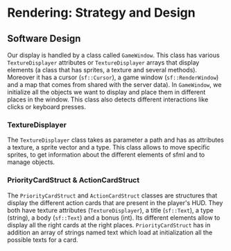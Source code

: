 # Rendering: Strategy and Design

## Software Design

Our display is handled by a class called `GameWindow`. This class has various `TextureDisplayer` attributes or `TextureDisplayer` arrays that display elements (a class that has sprites, a texture and several methods). Moreover it has a cursor (`sf::Cursor`), a game window (`sf::RenderWindow`) and a map that comes from shared with the server data). In `GameWindow`, we initialize all the objects we want to display and place them in different places in the window. This class also detects different interactions like clicks or keyboard presses.

### TextureDisplayer

The `TextureDisplayer` class takes as parameter a path and has as attributes a texture, a sprite vector and a type. This class allows to move specific sprites, to get information about the different elements of sfml and to manage objects.

### PriorityCardStruct & ActionCardStruct

The `PriorityCardStruct` and `ActionCardStruct` classes are structures that display the different action cards that are present in the player's HUD. They both have texture attributes (`TextureDisplayer`), a title (`sf::Text`), a type (string), a body (`sf::Text`) and a bonus (int). Its different elements allow to display all the right cards at the right places. `PriorityCardStruct` has in addition an array of strings named text which load at initialization all the possible texts for a card.
